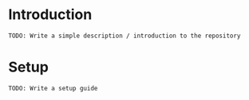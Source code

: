 # Introduction

```
TODO: Write a simple description / introduction to the repository
```

# Setup

```
TODO: Write a setup guide
```


